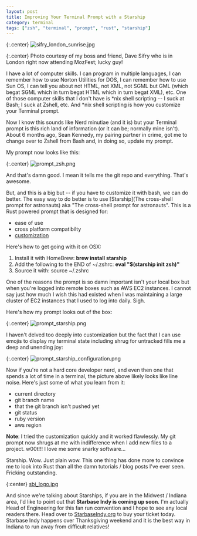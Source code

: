 ```yaml
---
layout: post
title: Improving Your Terminal Prompt with a Starship
category: terminal
tags: ["zsh", "terminal", "prompt", "rust", "starship"]
---
```

{:.center}
![sifry_london_sunrise.jpg](/blog/assets/sifry_london_sunrise.jpg)

{:.center}
Photo courtesy of my boss and friend, Dave Sifry who is in London right now attending MozFest; lucky guy!

I have a lot of computer skills.  I can program in multiple languages, I can remember how to use Norton Utilities for DOS, I can remember how to use Sun OS, I can tell you about not HTML, not XML, not SGML but GML (which begat SGML which in turn begat HTML which in turn begat XML), etc.  One of those computer skills that I don't have is *nix shell scripting -- I suck at Bash; I suck at Zshell, etc.  And *nix shell scripting is how you customize your Terminal prompt.  

Now I know this sounds like Nerd minutiae (and it is) but your Terminal prompt is this rich land of information (or it can be; normally mine isn't).  About 6 months ago, Sean Kennedy, my pairing partner in crime, got me to change over to Zshell from Bash and, in doing so, update my prompt.  

My prompt now looks like this:

{:.center}
![prompt_zsh.png](/blog/assets/prompt_zsh.png)

And that's damn good.  I mean it tells me the git repo and everything.  That's awesome.  

But, and this is a big but -- if you have to customize it with bash, we can do better.  The easy way to do better is to use [Starship](The cross-shell prompt for astronauts) aka "The cross-shell prompt for astronauts".  This is a Rust powered prompt that is designed for:

* ease of use
* cross platform compatibilty
* [customization](https://starship.rs/config/)

Here's how to get going with it on OSX:

1. Install it with HomeBrew:  **brew install starship**
2. Add the following to the END of ~/.zshrc: **eval "$(starship init zsh)"**
3. Source it with: source ~/.zshrc

One of the reasons the prompt is so damn important isn't your local box but when you're logged into remote boxes such as AWS EC2 instances.  I cannot say just how much I wish this had existed when I was maintaining a large cluster of EC2 instances that I used to log into daily.  Sigh.  

Here's how my prompt looks out of the box:

{:.center}
![prompt_starship.png](/blog/assets/prompt_starship.png)

I haven't delved too deeply into customization but the fact that I can use emojis to display my terminal state including shrug for untracked fills me a deep and unending joy:

{:.center}
![prompt_starship_configuration.png](/blog/assets/prompt_starship_configuration.png)

Now if you're not a hard core developer nerd, and even then one that spends a lot of time in a terminal, the picture above likely looks like line noise.  Here's just some of what you learn from it:

* current directory
* git branch name
* that the git branch isn't pushed yet
* git status
* ruby version
* aws region

**Note**: I tried the customization quickly and it worked flawlessly.  My git prompt now shrugs at me with indifference when I add new files to a project.  w00t!!!  I love me some snarky software...

Starship.  Wow.  Just plain wow.  This one thing has done more to convince me to look into Rust than all the damn tutorials / blog posts I've ever seen.  Fricking outstanding.

{:center}
[sbi_logo.jpg](/blog/assets/sbi_logo.jpg)

And since we're talking about Starships, if you are in the Midwest / Indiana area, I'd like to point out that **Starbase Indy is coming up soon**.  I'm actually Head of Engineering for this fan run convention and I hope to see any local readers there.  Head over to [StarbaseIndy.org](https://www.starbaseindy.org/) to buy your ticket today.  Starbase Indy happens over Thanksgiving weekend and it is the best way in Indiana to run away from difficult relatives!  


